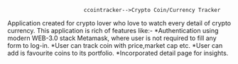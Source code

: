                             ccointracker-->Crypto Coin/Currency Tracker

Application created for crypto lover who love to watch every detail of crypto currency.
This application is rich of features like:-
*Authentication using modern WEB-3.0 stack Metamask, where user is not required to fill any form to log-in.
*User can track coin with price,market cap etc.
*User can add is favourite coins to its portfolio.
*Incorporated detail page for insights.



